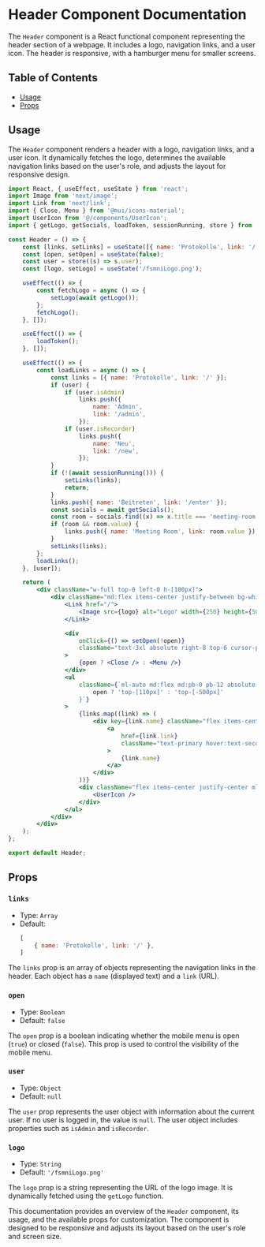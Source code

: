 # Header Component Documentation

The `Header` component is a React functional component representing the header section of a webpage. It includes a logo, navigation links, and a user icon. The header is responsive, with a hamburger menu for smaller screens.

## Table of Contents

- [Usage](#usage)
- [Props](#props)

## Usage

The `Header` component renders a header with a logo, navigation links, and a user icon. It dynamically fetches the logo, determines the available navigation links based on the user's role, and adjusts the layout for responsive design.

```jsx
import React, { useEffect, useState } from 'react';
import Image from 'next/image';
import Link from 'next/link';
import { Close, Menu } from '@mui/icons-material';
import UserIcon from '@/components/UserIcon';
import { getLogo, getSocials, loadToken, sessionRunning, store } from '@/utils/API';

const Header = () => {
    const [links, setLinks] = useState([{ name: 'Protokolle', link: '/' }]);
    const [open, setOpen] = useState(false);
    const user = store((s) => s.user);
    const [logo, setLogo] = useState('/fsmniLogo.png');

    useEffect(() => {
        const fetchLogo = async () => {
            setLogo(await getLogo());
        };
        fetchLogo();
    }, []);

    useEffect(() => {
        loadToken();
    }, []);

    useEffect(() => {
        const loadLinks = async () => {
            const links = [{ name: 'Protokolle', link: '/' }];
            if (user) {
                if (user.isAdmin)
                    links.push({
                        name: 'Admin',
                        link: '/admin',
                    });
                if (user.isRecorder)
                    links.push({
                        name: 'Neu',
                        link: '/new',
                    });
            }
            if (!(await sessionRunning())) {
                setLinks(links);
                return;
            }
            links.push({ name: 'Beitreten', link: '/enter' });
            const socials = await getSocials();
            const room = socials.find((x) => x.title === 'meeting-room');
            if (room && room.value) {
                links.push({ name: 'Meeting Room', link: room.value });
            }
            setLinks(links);
        };
        loadLinks();
    }, [user]);

    return (
        <div className="w-full top-0 left-0 h-[100px]">
            <div className="md:flex items-center justify-between bg-white py-4 md:px-10 px-7">
                <Link href="/">
                    <Image src={logo} alt="Logo" width={250} height={50} />
                </Link>

                <div
                    onClick={() => setOpen(!open)}
                    className="text-3xl absolute right-8 top-6 cursor-pointer md:hidden"
                >
                    {open ? <Close /> : <Menu />}
                </div>
                <ul
                    className={`ml-auto md:flex md:pb-0 pb-12 absolute md:static bg-white md:z-auto z-10 left-0 w-full md:w-auto transition-all duration-500 ease-in ${
                        open ? 'top-[110px]' : 'top-[-500px]'
                    }`}
                >
                    {links.map((link) => (
                        <div key={link.name} className="flex items-center justify-center">
                            <a
                                href={link.link}
                                className="text-primary hover:text-secondary duration-500 p-2 text-xl"
                            >
                                {link.name}
                            </a>
                        </div>
                    ))}
                    <div className="flex items-center justify-center ml-4">
                        <UserIcon />
                    </div>
                </ul>
            </div>
        </div>
    );
};

export default Header;
```

## Props

### `links`

- Type: `Array`
- Default:
  ```jsx
  [
      { name: 'Protokolle', link: '/' },
  ]
  ```

The `links` prop is an array of objects representing the navigation links in the header. Each object has a `name` (displayed text) and a `link` (URL).

### `open`

- Type: `Boolean`
- Default: `false`

The `open` prop is a boolean indicating whether the mobile menu is open (`true`) or closed (`false`). This prop is used to control the visibility of the mobile menu.

### `user`

- Type: `Object`
- Default: `null`

The `user` prop represents the user object with information about the current user. If no user is logged in, the value is `null`. The user object includes properties such as `isAdmin` and `isRecorder`.

### `logo`

- Type: `String`
- Default: `'/fsmniLogo.png'`

The `logo` prop is a string representing the URL of the logo image. It is dynamically fetched using the `getLogo` function.

This documentation provides an overview of the `Header` component, its usage, and the available props for customization. The component is designed to be responsive and adjusts its layout based on the user's role and screen size.